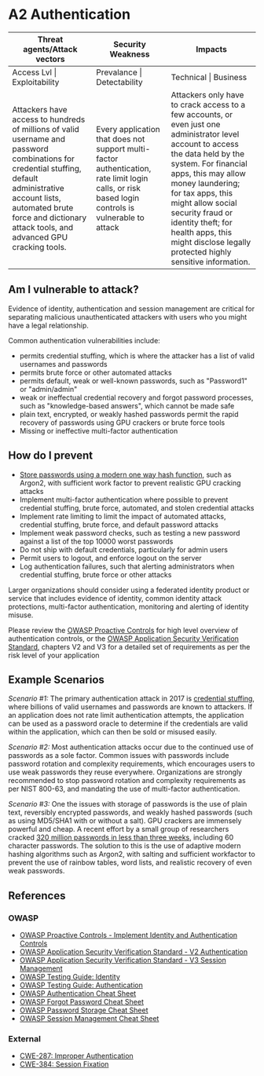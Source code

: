 # A2 Authentication

| Threat agents/Attack vectors | Security Weakness           | Impacts               |
| -- | -- | -- |
| Access Lvl \| Exploitability | Prevalance \| Detectability | Technical \| Business |
| Attackers have access to hundreds of millions of valid username and password combinations for credential stuffing, default administrative account lists, automated brute force and dictionary attack tools, and advanced GPU cracking tools. | Every application that does not support multi-factor authentication, rate limit login calls, or risk based login controls is vulnerable to attack | Attackers only have to crack access to a few accounts, or even just one administrator level account to access the data held by the system. For financial apps, this may allow money laundering; for tax apps, this might allow social security fraud or identity theft; for health apps, this might disclose legally protected highly sensitive information. |

## Am I vulnerable to attack?

Evidence of identity, authentication and session management are critical for separating malicious unauthenticated attackers with users who you might have a legal relationship. 

Common authentication vulnerabilities include:

* permits credential stuffing, which is where the attacker has a list of valid usernames and passwords
* permits brute force or other automated attacks
* permits default, weak or well-known passwords, such as "Password1" or "admin/admin"
* weak or ineffectual credential recovery and forgot password processes, such as "knowledge-based answers", which cannot be made safe
* plain text, encrypted, or weakly hashed passwords permit the rapid recovery of passwords using GPU crackers or brute force tools
* Missing or ineffective multi-factor authentication


## How do I prevent

* [Store passwords using a modern one way hash function](https://www.owasp.org/index.php/Password_Storage_Cheat_Sheet#Leverage_an_adaptive_one-way_function), such as Argon2, with sufficient work factor to prevent realistic GPU cracking attacks
* Implement multi-factor authentication where possible to prevent credential stuffing, brute force, automated, and stolen credential attacks
* Implement rate limiting to limit the impact of automated attacks, credential stuffing, brute force, and default password attacks
* Implement weak password checks, such as testing a new password against a list of the top 10000 worst passwords
* Do not ship with default credentials, particularly for admin users
* Permit users to logout, and enforce logout on the server
* Log authentication failures, such that alerting administrators when credential stuffing, brute force or other attacks

Larger organizations should consider using a federated identity product or service that includes evidence of identity, common identity attack protections, multi-factor authentication, monitoring and alerting of identity misuse.

Please review the [OWASP Proactive Controls](https://www.owasp.org/index.php/OWASP_Proactive_Controls#5:_Implement_Identity_and_Authentication_Controls) for high level overview of authentication controls, or the [OWASP Application Security Verification Standard](https://www.owasp.org/index.php/Category:OWASP_Application_Security_Verification_Standard_Project#tab=Home), chapters V2 and V3 for a detailed set of requirements as per the risk level of your application

## Example Scenarios

*Scenario #1:* The primary authentication attack in 2017 is [credential stuffing](https://www.owasp.org/index.php/Credential_stuffing), where billions of valid usernames and passwords are known to attackers. If an application does not rate limit authentication attempts, the application can be used as a password oracle to determine if the credentials are valid within the application, which can then be sold or misused easily.

*Scenario #2:* Most authentication attacks occur due to the continued use of passwords as a sole factor. Common issues with passwords include password rotation and complexity requirements, which encourages users to use weak passwords they reuse everywhere. Organizations are strongly recommended to stop password rotation and complexity requirements as per NIST 800-63, and mandating the use of multi-factor authentication.

*Scenario #3:* One the issues with storage of passwords is the use of plain text, reversibly encrypted passwords, and weakly hashed passwords (such as using MD5/SHA1 with or without a salt). GPU crackers are immensely powerful and cheap. A recent effort by a small group of researchers cracked [320 million passwords in less than three weeks](https://cynosureprime.blogspot.com.au/2017/08/320-million-hashes-exposed.html), including 60 character passwords. The solution to this is the use of adaptive modern hashing algorithms such as Argon2, with salting and sufficient workfactor to prevent the use of rainbow tables, word lists, and realistic recovery of even weak passwords. 

## References

### OWASP 
* [OWASP Proactive Controls - Implement Identity and Authentication Controls](https://www.owasp.org/index.php/OWASP_Proactive_Controls#5:_Implement_Identity_and_Authentication_Controls)
* [OWASP Application Security Verification Standard - V2 Authentication](https://www.owasp.org/index.php/Category:OWASP_Application_Security_Verification_Standard_Project#tab=Home)
* [OWASP Application Security Verification Standard - V3 Session Management](https://www.owasp.org/index.php/Category:OWASP_Application_Security_Verification_Standard_Project#tab=Home)
* [OWASP Testing Guide: Identity](https://www.owasp.org/index.php/Testing_Identity_Management)
* [OWASP Testing Guide: Authentication](https://www.owasp.org/index.php/Testing_for_authentication)
* [OWASP Authentication Cheat Sheet](https://www.owasp.org/index.php/Authentication_Cheat_Sheet)
* [OWASP Forgot Password Cheat Sheet](https://www.owasp.org/index.php/Forgot_Password_Cheat_Sheet)
* [OWASP Password Storage Cheat Sheet](https://www.owasp.org/index.php/Password_Storage_Cheat_Sheet)
* [OWASP Session Management Cheat Sheet](https://www.owasp.org/index.php/Session_Management_Cheat_Sheet)

### External
* [CWE-287: Improper Authentication](https://cwe.mitre.org/data/definitions/287.html)
* [CWE-384: Session Fixation](https://cwe.mitre.org/data/definitions/384.html)
